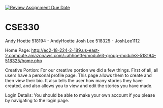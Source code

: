[![Review Assignment Due Date](https://classroom.github.com/assets/deadline-readme-button-22041afd0340ce965d47ae6ef1cefeee28c7c493a6346c4f15d667ab976d596c.svg)](https://classroom.github.com/a/IrLmbvzN)
# CSE330

Andy Hoette 518194 - AndyHoette
Josh Lee 518325 - JoshLee1112

Home Page: http://ec2-18-224-2-189.us-east-2.compute.amazonaws.com/~ahhoette/module3-group-module3-518194-518325/home.php

Creative Portion: For our creative portion we did a few things. First of all, all users have a personal profile page. This page allows them to create and then view their bio. It also tells the user how many stories they have created, and also allows you to view and edit the stories you have made.

Login Details: You should be able to make your own account if you please by navigating to the login page.
